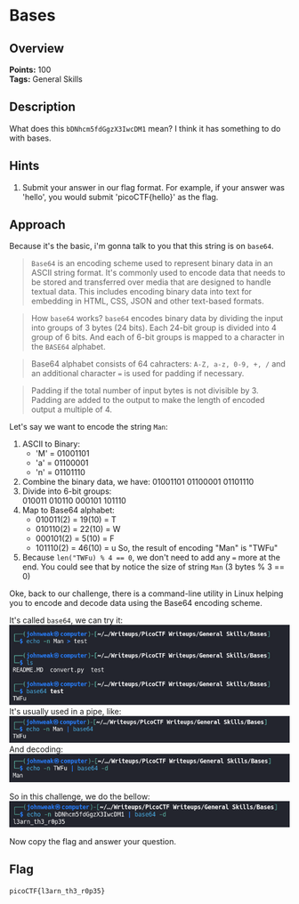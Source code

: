 # Bases

## Overview

**Points:** 100\
**Tags:** General Skills

## Description

What does this `bDNhcm5fdGgzX3IwcDM1` mean? I think it has something to do with bases.

## Hints

1. Submit your answer in our flag format. For example, if your answer was 'hello', you would submit 'picoCTF{hello}' as the flag.

## Approach

Because it's the basic, i'm gonna talk to you that this string is on `base64`.

> `Base64` is an encoding scheme used to represent binary data in an ASCII string format. It's commonly used to encode data that needs to be stored and transferred over media that are designed to handle textual data. This includes encoding binary data into text for embedding in HTML, CSS, JSON and other text-based formats.

> How `base64` works? `base64` encodes binary data by dividing the input into groups of 3 bytes (24 bits). Each 24-bit group is divided into 4 group of 6 bits. And each of 6-bit groups is mapped to a character in the `BASE64` alphabet.

> Base64 alphabet consists of 64 cahracters:
> `A-Z, a-z, 0-9, +, /` and an additional character `=` is used for padding if necessary.

> Padding if the total number of input bytes is not divisible by 3. Padding are added to the output to make the length of encoded output a multiple of 4.

Let's say we want to encode the string `Man`:
1. ASCII to Binary:
    - 'M' = 01001101
    - 'a' = 01100001
    - 'n' = 01101110
2. Combine the binary data, we have: 01001101 01100001 01101110
3. Divide into 6-bit groups:\
010011 010110 000101 101110
4. Map to Base64 alphabet:
    - 010011(2) = 19(10) = T
    - 010110(2) = 22(10) = W
    - 000101(2) = 5(10) = F
    - 101110(2) = 46(10) = u
So, the result of encoding "Man" is "TWFu"
5. Because `len("TWFu) % 4 == 0`, we don't need to add any `=` more at the end. You could see that by notice the size of string `Man` (3 bytes % 3 == 0)

Oke, back to our challenge, there is a command-line utility in Linux helping you to encode and decode data using the Base64 encoding scheme.

It's called `base64`, we can try it:
![alt text](image.png)
It's usually used in a pipe, like:
![alt text](image-1.png)
And decoding:
![alt text](image-2.png)

So in this challenge, we do the bellow:
![alt text](image-3.png)

Now copy the flag and answer your question.
## Flag

`picoCTF{l3arn_th3_r0p35}`